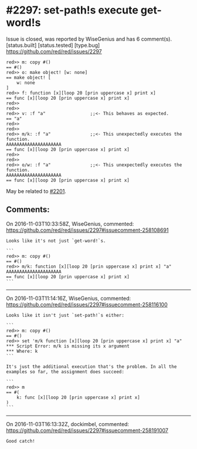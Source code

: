 
#2297: set-path!s execute get-word!s
================================================================================
Issue is closed, was reported by WiseGenius and has 6 comment(s).
[status.built] [status.tested] [type.bug]
<https://github.com/red/red/issues/2297>

```
red>> m: copy #()
== #()
red>> o: make object! [w: none]
== make object! [
    w: none
]
red>> f: function [x][loop 20 [prin uppercase x] print x]
== func [x][loop 20 [prin uppercase x] print x]
red>> 
red>> 
red>> v: :f "a"					;;<- This behaves as expected.
== "a"
red>> 
red>> 
red>> m/k: :f "a"				;;<- This unexpectedly executes the function.
AAAAAAAAAAAAAAAAAAAAA
== func [x][loop 20 [prin uppercase x] print x]
red>> 
red>> 
red>> o/w: :f "a"				;;<- This unexpectedly executes the function.
AAAAAAAAAAAAAAAAAAAAA
== func [x][loop 20 [prin uppercase x] print x]
```

May be related to [#2201](https://github.com/red/red/issues/2201).


Comments:
--------------------------------------------------------------------------------

On 2016-11-03T10:33:58Z, WiseGenius, commented:
<https://github.com/red/red/issues/2297#issuecomment-258108691>

    Looks like it's not just `get-word!`s.
    
    ```
    red>> m: copy #()
    == #()
    red>> m/k: function [x][loop 20 [prin uppercase x] print x] "a"
    AAAAAAAAAAAAAAAAAAAAA
    == func [x][loop 20 [prin uppercase x] print x]
    ```

--------------------------------------------------------------------------------

On 2016-11-03T11:14:16Z, WiseGenius, commented:
<https://github.com/red/red/issues/2297#issuecomment-258116100>

    Looks like it isn't just `set-path!`s either:
    
    ```
    red>> m: copy #()
    == #()
    red>> set 'm/k function [x][loop 20 [prin uppercase x] print x] "a"
    *** Script Error: m/k is missing its x argument
    *** Where: k
    ```
    
    It's just the additional execution that's the problem. In all the examples so far, the assignment does succeed:
    
    ```
    red>> m
    == #(
        k: func [x][loop 20 [prin uppercase x] print x]
    )
    ```

--------------------------------------------------------------------------------

On 2016-11-03T16:13:32Z, dockimbel, commented:
<https://github.com/red/red/issues/2297#issuecomment-258191007>

    Good catch!

